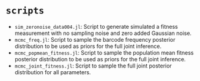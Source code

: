 # `scripts`

- `sim_zeronoise_data004.jl`: Script to generate simulated a fitness measurement
  with no sampling noise and zero added Gaussian noise.
- `mcmc_freq.jl`: Script to sample the barcode frequency posterior distribution
  to be used as priors for the full joint inference.
- `mcmc_popmean_fitness.jl`: Script to sample the population mean fitness
  posterior distribution to be used as priors for the full joint inference.
- `mcmc_joint_fitness.jl`: Script to sample the full joint posterior
  distribution for all parameters.
  
